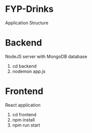 # FYP-Drinks

Application Structure

# Backend

NodeJS server with MongoDB database

1. cd backend
2. nodemon app.js

# Frontend

React application

1. cd frontend
2. npm install
3. npm run start
